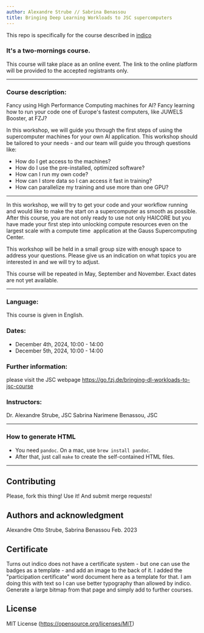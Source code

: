 ```yaml
---
author: Alexandre Strube // Sabrina Benassou
title: Bringing Deep Learning Workloads to JSC supercomputers
---
```


This repo is specifically for the course described in [indico](https://indico3-jsc.fz-juelich.de/event/204)

### It's a two-mornings course.

This course will take place as an online event. The link to the online platform will be provided to the accepted registrants only.

---

### Course description: 
Fancy using High Performance Computing machines for AI? Fancy learning how to run your code one of Europe's fastest computers, like JUWELS Booster, at FZJ?

In this workshop, we will guide you through the first steps of using the supercomputer machines for your own AI application. This workshop should be tailored to your needs - and our team will guide you through questions like:


- How do I get access to the machines? 
- How do I use the pre-installed, optimized software?
- How can I run my own code?
- How can I store data so I can access it fast in training?
- How can parallelize my training and use more than one GPU?

---

In this workshop, we will try to get your code and your workflow running and would like to make the start on a supercomputer as smooth as possible. After this course, you are not only ready to use not only HAICORE but you have made your first step into unlocking compute resources even on the largest scale with a compute time  application at the Gauss Supercomputing Center.

This workshop will be held in a small group size with enough space to address your questions. Please give us an indication on what topics you are interested in and we will try to adjust.

This course will be repeated in May, September and November. Exact dates are not yet available.

---

### Language:

This course is given in English.

### Dates:

- December 4th, 2024, 10:00 - 14:00
- December 5th, 2024, 10:00 - 14:00

### Further information:

please visit the JSC webpage https://go.fzj.de/bringing-dl-workloads-to-jsc-course

### Instructors:

Dr. Alexandre Strube, JSC
Sabrina Narimene Benassou, JSC

---

### How to generate HTML

- You need `pandoc`. On a mac, use `brew install pandoc`.
- After that, just call `make` to create the self-contained HTML files.

---

## Contributing
Please, fork this thing! Use it! And submit merge requests!

## Authors and acknowledgment
Alexandre Otto Strube, Sabrina Benassou Feb. 2023

## Certificate
Turns out indico does not have a certificate system - but one can use the badges as a template - and add an image to the back of it. I added the "participation certificate" word document here as a template for that. I am doing this with text so I can use better typography than allowed by indico. Generate a large bitmap from that page and simply add to further courses.


## License
MIT License (https://opensource.org/licenses/MIT)